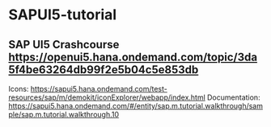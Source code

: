 # SAPUI5-tutorial
SAP UI5 Crashcourse
https://openui5.hana.ondemand.com/topic/3da5f4be63264db99f2e5b04c5e853db
-
Icons: https://sapui5.hana.ondemand.com/test-resources/sap/m/demokit/iconExplorer/webapp/index.html
Documentation: https://sapui5.hana.ondemand.com/#/entity/sap.m.tutorial.walkthrough/sample/sap.m.tutorial.walkthrough.10
